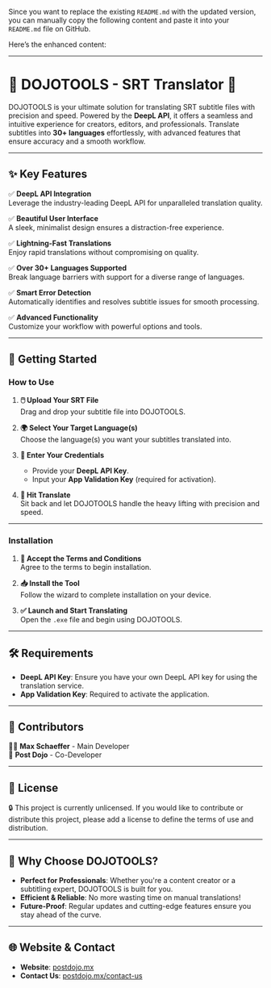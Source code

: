 Since you want to replace the existing `README.md` with the updated version, you can manually copy the following content and paste it into your `README.md` file on GitHub.

Here’s the enhanced content:

---

# 🌟 **DOJOTOOLS - SRT Translator** 🌟  

DOJOTOOLS is your ultimate solution for translating SRT subtitle files with precision and speed. Powered by the **DeepL API**, it offers a seamless and intuitive experience for creators, editors, and professionals. Translate subtitles into **30+ languages** effortlessly, with advanced features that ensure accuracy and a smooth workflow.  

---

## ✨ **Key Features**  

✅ **DeepL API Integration**  
Leverage the industry-leading DeepL API for unparalleled translation quality.  

✅ **Beautiful User Interface**  
A sleek, minimalist design ensures a distraction-free experience.  

✅ **Lightning-Fast Translations**  
Enjoy rapid translations without compromising on quality.  

✅ **Over 30+ Languages Supported**  
Break language barriers with support for a diverse range of languages.  

✅ **Smart Error Detection**  
Automatically identifies and resolves subtitle issues for smooth processing.  

✅ **Advanced Functionality**  
Customize your workflow with powerful options and tools.  

---

## 🚀 **Getting Started**  

### **How to Use**  

1. **🖱️ Upload Your SRT File**  
   Drag and drop your subtitle file into DOJOTOOLS.  

2. **🌍 Select Your Target Language(s)**  
   Choose the language(s) you want your subtitles translated into.  

3. **🔑 Enter Your Credentials**  
   - Provide your **DeepL API Key**.  
   - Input your **App Validation Key** (required for activation).  

4. **🚀 Hit Translate**  
   Sit back and let DOJOTOOLS handle the heavy lifting with precision and speed.  

---

### **Installation**  

1. **📜 Accept the Terms and Conditions**  
   Agree to the terms to begin installation.  

2. **📥 Install the Tool**  
   Follow the wizard to complete installation on your device.  

3. **✅ Launch and Start Translating**  
   Open the `.exe` file and begin using DOJOTOOLS.  

---

## 🛠️ **Requirements**  

- **DeepL API Key**: Ensure you have your own DeepL API key for using the translation service.  
- **App Validation Key**: Required to activate the application.  

---

## 🤝 **Contributors**  

👨‍💻 **Max Schaeffer** - Main Developer  
🤝 **Post Dojo** - Co-Developer  

---

## 📜 **License**  

🔒 This project is currently unlicensed. If you would like to contribute or distribute this project, please add a license to define the terms of use and distribution.  

---

## 🎉 **Why Choose DOJOTOOLS?**  

- **Perfect for Professionals**: Whether you're a content creator or a subtitling expert, DOJOTOOLS is built for you.  
- **Efficient & Reliable**: No more wasting time on manual translations!  
- **Future-Proof**: Regular updates and cutting-edge features ensure you stay ahead of the curve.  

---

## 🌐 **Website & Contact**  

- **Website**: [postdojo.mx](https://postdojo.mx)  
- **Contact Us**: [postdojo.mx/contact-us](https://postdojo.mx/contact-us)  
